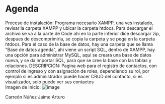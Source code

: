 # Agenda
Proceso de instalación:
Programa necesario XAMPP, una ves instalado, revisar la carpeta XAMPP y ubicar la carpeta htdocs.
Para descargar el archivo se va a la parte de Code ahi en la parte inferior dice descargar zip, despues de descomprimirla, se copia la carpeta y se pega en la carpeta htdocs.
Para el caso de la base de datos, hay una carpeta que se llama "Base de datos agenda", ahi viene un script SQL, dentro de XAMPP, hay una opción para administrar MySQL, aqui se creara una base de datos nueva, y se da importar SQL, para que se cree la base con las tablas y relaciones.
DESCRIPCIÓN:
Pagina web para el registro de contactos, con control de ingreso y con asignación de roles, dependiendo su rol, por ejemplo si es administrador puede hacer CRUD del contacto, si es visualizador, solo puede ver sus contactos  
Imagen de Inicio:
![image](https://github.com/user-attachments/assets/efc5b2c3-6597-45be-bd53-bb7b3b3039e5)

Carreón Núñez Jaime Arturo
